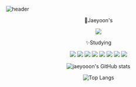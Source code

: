 ![header](https://capsule-render.vercel.app/api?type=wave&color=ffe5d9&height=200&section=header&text=Hi%20there👋&fontSize=40&fontColor=533e2d)

<div align="center">
🌼Jaeyoon's   

<a href="https://velog.io/@jycho98"><img src="https://img.shields.io/badge/Velog-3DDC84?style=flat&logo=Blogger&logoColor=white"/></a>


✨Studying

<img src="https://img.shields.io/badge/react-61DAFB?style=flat-square&logo=react&logoColor=white">
<img src="https://img.shields.io/badge/javascript-F7DF1E?style=flat-square&logo=javascript&logoColor=white">
<img src="https://img.shields.io/badge/node.js-339933?style=flat-square&logo=node.js&logoColor=white">
<img src="https://img.shields.io/badge/HTML5-E34F26?style=flat-square&logo=HTML5&logoColor=white">
<img src="https://img.shields.io/badge/css3-1572B6?style=flat-square&logo=css3&logoColor=white">
<img src="https://img.shields.io/badge/java-936639?style=flat-square&logo=java&logoColor=white">
<img src="https://img.shields.io/badge/mysql-4479A1?style=flat-square&logo=mysql&logoColor=white">
<img src="https://img.shields.io/badge/mongodb-47A248?style=flat-square&logo=mongodb&logoColor=white">   

</br>

![jaeyooon's GitHub stats](https://github-readme-stats.vercel.app/api?username=jaeyooon&show_icons=true&theme=rose_pine)

![Top Langs](https://github-readme-stats.vercel.app/api/top-langs/?username=jaeyooon&layout=compact&theme=buefy)

</div>
